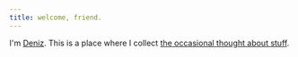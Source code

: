 ```yaml
---
title: welcome, friend.
---
```


I'm [Deniz](https://github.com/ledeniz). This is a place where I collect [the occasional thought about stuff](https://ledeniz.github.io/blog/about).
